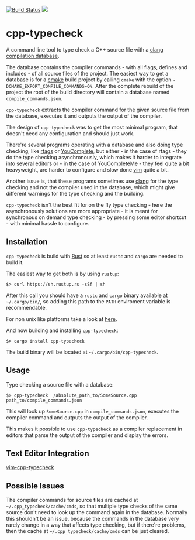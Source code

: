 [![Build Status](https://travis-ci.org/dan-t/cpp-typecheck.svg?branch=master)](https://travis-ci.org/dan-t/cpp-typecheck)
[![](http://meritbadge.herokuapp.com/cpp-typecheck)](https://crates.io/crates/cpp-typecheck)

cpp-typecheck
=============

A command line tool to type check a C++ source file with a [clang compilation database](http://clang.llvm.org/docs/JSONCompilationDatabase.html). 

The database contains the compiler commands - with all flags, defines and
includes - of all source files of the project. The easiest way to get
a database is for a [cmake](https://cmake.org/) build project by calling
`cmake` with the option `-DCMAKE_EXPORT_COMPILE_COMMANDS=ON`. After the
complete rebuild of the project the root of the build directory will
contain a database named `compile_commands.json`.

`cpp-typecheck` extracts the compiler command for the given source file
from the database, executes it and outputs the output of the compiler.

The design of `cpp-typecheck` was to get the most minimal program,
that doesn't need any configuration and should just work.

There're several programs operating with a database and also doing type
checking, like [rtags](https://github.com/Andersbakken/rtags) or
[YouComplete](https://github.com/Valloric/YouCompleteMe), but either - in the
case of rtags - they do the type checking asynchronously, which makes it harder
to integrate into several editors or - in the case of YouCompleteMe - they feel
quite a bit heavyweight, are harder to configure and slow done [vim](http://www.vim.org/) quite a bit.

Another issue is, that these programs sometimes use [clang](http://clang.llvm.org/)
for the type checking and not the compiler used in the database, which might
give different warnings for the type checking and the building.

`cpp-typecheck` isn't the best fit for on the fly type checking -
here the asynchronously solutions are more appropriate - it is meant for
synchronous on demand type checking - by pressing some editor shortcut -
with minimal hassle to configure.

Installation
------------

`cpp-typecheck` is build with [Rust](https://www.rust-lang.org/en-US/) so at least
`rustc` and `cargo` are needed to build it.

The easiest way to get both is by using `rustup`:

    $> curl https://sh.rustup.rs -sSf | sh

After this call you should have a `rustc` and `cargo` binary available at
`~/.cargo/bin/`, so adding this path to the `PATH` enviroment variable is
recommendable.

For non unix like platforms take a look at [here](https://github.com/rust-lang-nursery/rustup.rs/#other-installation-methods).

And now building and installing `cpp-typecheck`:

    $> cargo install cpp-typecheck

The build binary will be located at `~/.cargo/bin/cpp-typecheck`.

Usage
-----

Type checking a source file with a database:

    $> cpp-typecheck  /absolute_path_to/SomeSource.cpp  path_to/compile_commands.json

This will look up `SomeSource.cpp` in `compile_commands.json`, executes the
compiler command and outputs the output of the compiler. 

This makes it possible to use `cpp-typecheck` as a compiler replacement in editors
that parse the output of the compiler and display the errors.

Text Editor Integration
-----------------------

[vim-cpp-typecheck](<https://github.com/dan-t/vim-cpp-typecheck>)

Possible Issues
---------------

The compiler commands for source files are cached at `~/.cpp_typecheck/cache/cmds`, so
that multiple type checks of the same source don't need to look up the command again
in the database. Normally this shouldn't be an issue, because the commands in the database
very rarely change in a way that affects type checking, but if there're problems, then
the cache at `~/.cpp_typecheck/cache/cmds` can be just cleared.
